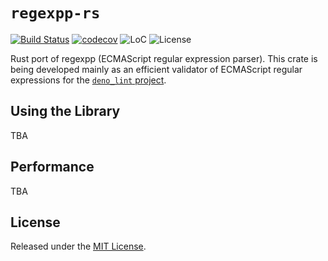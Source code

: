 # `regexpp-rs`

[![Build Status](https://img.shields.io/travis/qkniep/regexpp-rs?logo=travis)](https://travis-ci.org/qkniep/regexpp-rs)
[![codecov](https://codecov.io/gh/qkniep/regexpp-rs/branch/master/graph/badge.svg)](https://codecov.io/gh/qkniep/regexpp-rs)
![LoC](https://tokei.rs/b1/github/qkniep/regexpp-rs?category=code)
![License](https://img.shields.io/github/license/qkniep/regexpp-rs)

Rust port of regexpp (ECMAScript regular expression parser).
This crate is being developed mainly as an efficient validator of ECMAScript regular expressions for
the [`deno_lint` project](https://github.com/denoland/deno_lint).

## Using the Library

TBA

## Performance

TBA

## License

Released under the [MIT License](LICENSE).
